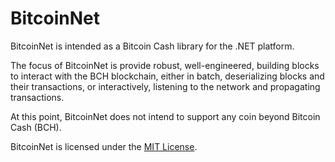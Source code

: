 # BitcoinNet

BitcoinNet is intended as a Bitcoin Cash library for the .NET platform.

The focus of BitcoinNet is provide robust, well-engineered, building blocks to interact with the BCH blockchain, either in batch, deserializing blocks and their transactions, or interactively, listening to the network and propagating transactions.

At this point, BitcoinNet does not intend to support any coin beyond Bitcoin Cash (BCH).

BitcoinNet is licensed under the [MIT License](https://opensource.org/licenses/MIT).